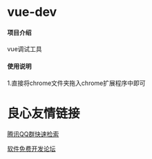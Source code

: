 # vue-dev

#### 项目介绍
vue调试工具

#### 使用说明

1.直接将chrome文件夹拖入chrome扩展程序中即可



 # 良心友情链接

[腾讯QQ群快速检索](http://u.720life.cn/s/8cf73f7c)

[软件免费开发论坛](http://u.720life.cn/s/bbb01dc0)